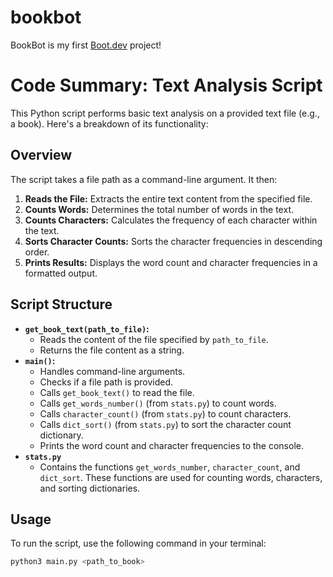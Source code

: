 # bookbot

BookBot is my first [Boot.dev](https://www.boot.dev) project!

# Code Summary: Text Analysis Script

This Python script performs basic text analysis on a provided text file (e.g., a book). Here's a breakdown of its functionality:

## Overview

The script takes a file path as a command-line argument. It then:

1.  **Reads the File:** Extracts the entire text content from the specified file.
2.  **Counts Words:** Determines the total number of words in the text.
3.  **Counts Characters:** Calculates the frequency of each character within the text.
4.  **Sorts Character Counts:** Sorts the character frequencies in descending order.
5.  **Prints Results:** Displays the word count and character frequencies in a formatted output.

## Script Structure

* **`get_book_text(path_to_file)`:**
    * Reads the content of the file specified by `path_to_file`.
    * Returns the file content as a string.
* **`main()`:**
    * Handles command-line arguments.
    * Checks if a file path is provided.
    * Calls `get_book_text()` to read the file.
    * Calls `get_words_number()` (from `stats.py`) to count words.
    * Calls `character_count()` (from `stats.py`) to count characters.
    * Calls `dict_sort()` (from `stats.py`) to sort the character count dictionary.
    * Prints the word count and character frequencies to the console.
* **`stats.py`**
    * Contains the functions `get_words_number`, `character_count`, and `dict_sort`. These functions are used for counting words, characters, and sorting dictionaries.

## Usage

To run the script, use the following command in your terminal:

```bash
python3 main.py <path_to_book>
